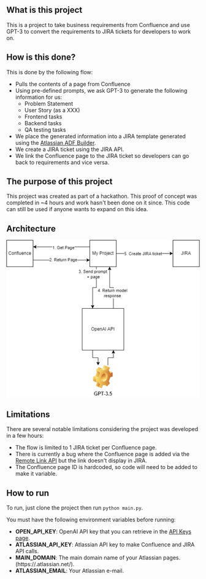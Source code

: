 ## What is this project
This is a project to take business requirements from Confluence and use GPT-3 to convert the requirements to JIRA tickets for developers to work on.

## How is this done?
This is done by the following flow:

 - Pulls the contents of a page from Confluence
 - Using pre-defined prompts, we ask GPT-3 to generate the following information for us:
	 - Problem Statement
	 - User Story (as a XXX)
	 - Frontend tasks
	 - Backend tasks
	 - QA testing tasks
 - We place the generated information into a JIRA template generated using the [Atlassian ADF Builder](https://developer.atlassian.com/cloud/jira/platform/apis/document/playground/).
 - We create a JIRA ticket using the JIRA API.
 - We link the Confluence page to the JIRA ticket so developers can go back to requirements and vice versa.

## The purpose of this project
This project was created as part of a hackathon. This proof of concept was completed in ~4 hours and work hasn't been done on it since. 
This code can still be used if anyone wants to expand on this idea. 

## Architecture
![Project Architecture](images/cgj_architecture.png)

## Limitations
There are several notable limitations considering the project was developed in a few hours:
 - The flow is limited to 1 JIRA ticket per Confluence page.
 - There is currently a bug where the Confluence page is added via the [Remote Link API](https://developer.atlassian.com/server/jira/platform/jira-rest-api-for-remote-issue-links/) but the link doesn't display in JIRA.
 - The Confluence page ID is hardcoded, so code will need to be added to make it variable.

## How to run
To run, just clone the project then run `python main.py`. 

You must have the following environment variables before running:
 - **OPEN_API_KEY**: OpenAI API key that you can retrieve in the [API Keys page](https://platform.openai.com/account/api-keys).
 - **ATLASSIAN_API_KEY**: Atlassian API key to make Confluence and JIRA API calls.
 - **MAIN_DOMAIN**: The main domain name of your Atlassian pages. (https://<domain>.atlassian.net/).
 - **ATLASSIAN_EMAIL**: Your Atlassian e-mail.
